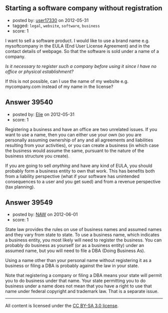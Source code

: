 ## Starting a software company without registration

- posted by: [user17330](https://stackexchange.com/users/-1/17330-user17330) on 2012-05-31
- tagged: `legal`, `website`, `software`, `business`
- score: 1

I want to sell a software product. I would like to use a brand name e.g. mysoftcompany in the EULA (End User License Agreement) and in the contact details of webpage. So that the software is sold under a name of a company. 

*Is it necessary to register such a company before using it since I have no office or physical establishment?*

If this is not possible, can I use the name of my website e.g. mycompany.com instead of my name in the license?


## Answer 39540

- posted by: [Elie](https://stackexchange.com/users/-1/1752-elie) on 2012-05-31
- score: 1

Registering a business and have an office are two unrelated issues. If you want to use a name, then you can either use your own (so you are personally assuming ownership of any and all agreements and liabilities resulting from your activities), or you can create a business (in which case the business would assume the same, pursuant to the nature of the business structure you create).

If you are going to sell *anything* and have any kind of EULA, you should probably form a business entity to own that work. This has benefits both from a liability perspective (what if your software has unintended consequences to a user and you get sued) and from a revenue perspective (tax planning).


## Answer 39549

- posted by: [NAW](https://stackexchange.com/users/-1/17556-naw) on 2012-06-01
- score: 1

State law provides the rules on use of business names and assumed names and they vary from state to state.  To use a business name, which indicates a business entity, you most likely will need to register the business.  You can probably do business as yourself (or as a business entity) under an assumed name, but you will need to file a DBA (Doing Business As).    

Using a name other than your personal name without registering it as a business or filing a DBA is probably against the law in your state.  

Note that registering a company or filing a DBA means your state will permit you to do business under that name.  Your state permitting you to do business under a name does not mean that you have a right to use that name under federal copyright and trademark law.  That is a separate issue.



---

All content is licensed under the [CC BY-SA 3.0 license](https://creativecommons.org/licenses/by-sa/3.0/).
